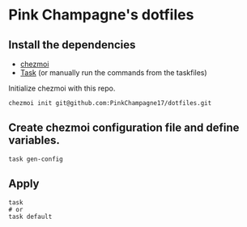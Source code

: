 # Pink Champagne's dotfiles

## Install the dependencies

- [chezmoi](https://www.chezmoi.io/install/)
- [Task](https://taskfile.dev/installation) (or manually  run the commands from the taskfiles)

Initialize chezmoi with this repo.

```
chezmoi init git@github.com:PinkChampagne17/dotfiles.git
```

## Create chezmoi configuration file and define variables.
```
task gen-config
```

## Apply
```
task
# or
task default
```
